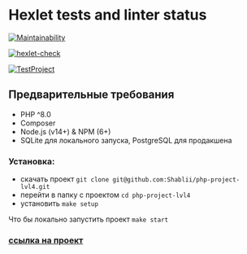 # Hexlet tests and linter status
[![Maintainability](https://api.codeclimate.com/v1/badges/d9ac339ab403823ff84d/maintainability)](https://codeclimate.com/github/Shablii/php-project-lvl4/maintainability)

[![hexlet-check](https://github.com/Shablii/php-project-lvl4/actions/workflows/hexlet-check.yml/badge.svg)](https://github.com/Shablii/php-project-lvl4/actions/workflows/hexlet-check.yml)

[![TestProject](https://github.com/Shablii/php-project-lvl4/actions/workflows/Tests.yml/badge.svg)](https://github.com/Shablii/php-project-lvl4/actions/workflows/Tests.yml)

## Предварительные требования

- PHP ^8.0
- Composer
- Node.js (v14+) & NPM (6+)
- SQLite для локального запуска, PostgreSQL для продакшена

### Установка:
- скачать проект `git clone git@github.com:Shablii/php-project-lvl4.git`
- перейти в папку с проектом `cd php-project-lvl4`
- установить `make setup`

Что бы локально запустить проект `make start`

 

### [ссылка на проект](http://lvl4.herokuapp.com)



